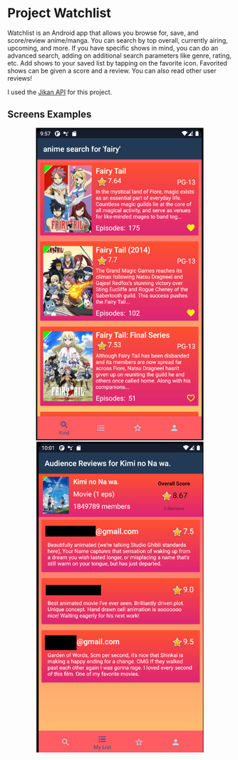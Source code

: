 # Project Watchlist
Watchlist is an Android app that allows you browse for, save, and score/review anime/manga. You can search by top overall, currently airing, upcoming, and more. If you have specific shows in mind, you can do an advanced search, adding on additional search parameters like genre, rating, etc. Add shows to your saved list by tapping on the favorite icon. Favorited shows can be given a score and a review. You can also read other user reviews!

I used the [Jikan API](https://jikan.docs.apiary.io/#) for this project.

## Screens Examples

<p align="center">
  <img src="https://github.com/Chen-Hao-Liu/Watchlist/blob/main/screenshots/results.png">
  <img src="https://github.com/Chen-Hao-Liu/Watchlist/blob/main/screenshots/reviews.png">
</p>

